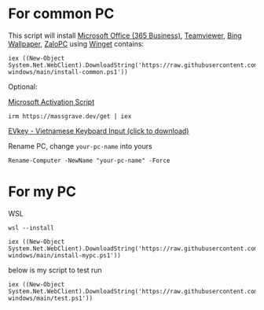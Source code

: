 # For common PC

This script will install [Microsoft Office (365 Business)](https://www.microsoft.com/vi-vn/microsoft-365),  [Teamviewer](https://www.teamviewer.com/), [Bing Wallpaper](https://www.microsoft.com/en-us/bing/bing-wallpaper), [ZaloPC](https://zalo.me/pc) using [Winget](https://winget.run/) contains:

```shell
iex ((New-Object System.Net.WebClient).DownloadString('https://raw.githubusercontent.com/hophamlam/initial-windows/main/install-common.ps1'))
```

Optional:

[Microsoft Activation Script](https://github.com/massgravel/Microsoft-Activation-Scripts) 
```shell
irm https://massgrave.dev/get | iex
```

[EVkey - Vietnamese Keyboard Input (click to download)](https://github.com/lamquangminh/EVKey/releases/download/Release/EVKey.zip)

Rename PC, change `your-pc-name` into yours
```shell
Rename-Computer -NewName "your-pc-name" -Force
```

# For my PC

WSL

```shell
wsl --install
```

```shell
iex ((New-Object System.Net.WebClient).DownloadString('https://raw.githubusercontent.com/hophamlam/initial-windows/main/install-mypc.ps1'))
```


below is my script to test run
```shell
iex ((New-Object System.Net.WebClient).DownloadString('https://raw.githubusercontent.com/hophamlam/initial-windows/main/test.ps1'))
```
